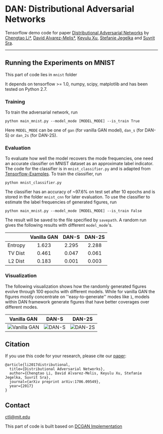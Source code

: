 # DAN: Distributional Adversarial Networks

Tensorflow demo code for paper [Distributional Adversarial Networks](https://arxiv.org/abs/1706.09549) by [Chengtao Li\*](http://chengtaoli.com), [David Alvarez-Melis\*](http://people.csail.mit.edu/davidam/), [Keyulu Xu](http://keyulux.com), [Stefanie Jegelka](http://people.csail.mit.edu/stefje/) and [Suvrit Sra](http://suvrit.de).

---

## Running the Experiments on MNIST
This part of code lies in `mnist` folder 

It depends on tensorflow >= 1.0, numpy, scipy, matplotlib and has been tested on Python 2.7.

### Training
To train the adversarial network, run
```
python main_mnist.py --model_mode [MODEL_MODE] --is_train True
```
Here `MODEL_MODE` can be one of `gan` (for vanilla GAN model), `dan_s` (for DAN-S) or `dan_2s` (for DAN-2S). 

### Evaluation
To evaluate how well the model recovers the mode frequencies, one need an accurate classifier on MNIST dataset as an approximate label indicator. The code for the classifier is in `mnist_classifier.py` and is adapted from [Tensorflow-Examples](https://github.com/aymericdamien/TensorFlow-Examples/). To train the classifier, run
```
python mnist_classifier.py
```
The classifier has an accuracy of \~97.6\% on test set after 10 epochs and is stored in the folder `mnist_cnn` for later evaluation. To use the classifier to estimate the label frequencies of generated figures, run
```
python main_mnist.py --model_mode [MODEL_MODE] --is_train False
```
The result will be saved to the file specified by `savepath`. A random run gives the following results with different `model_mode`'s.

|              | Vanilla GAN  | DAN-S        | DAN-2S       |
|:------------:|:------------:|:------------:|:------------:|
| Entropy      | 1.623        | 2.295        | 2.288        | 
| TV Dist      | 0.461        | 0.047        | 0.061        | 
| L2 Dist      | 0.183        | 0.001        | 0.003        | 

### Visualization
The following visualization shows how the randomly generated figures evolve through 100 epochs with different models. While for vanilla GAN the figures mostly concentrate on ''easy-to-generate'' modes like `1`, models within DAN framework generate figures that have better coverages over different modes.

|Vanilla GAN                    |  DAN-S                        |  DAN-2S                       |
|:-----------------------------:|:-----------------------------:|:-----------------------------:|
|![](fig/gan.gif "Vanilla GAN") | ![](fig/dan_s.gif "DAN-S")    | ![](fig/dan_2s.gif "DAN-2S")  |


## Citation
If you use this code for your research, please cite our [paper](https://arxiv.org/abs/1706.09549):

```
@article{li2017distributional,
  title={Distributional Adversarial Networks},
  author={Chengtao Li, David Alvarez-Melis, Keyulu Xu, Stefanie Jegelka, Suvrit Sra},
  journal={arXiv preprint arXiv:1706.09549},
  year={2017}
}
```

## Contact
[ctli@mit.edu](mailto:ctli@mit.edu)

This part of code is built based on [DCGAN Implementation](https://github.com/carpedm20/DCGAN-tensorflow)
